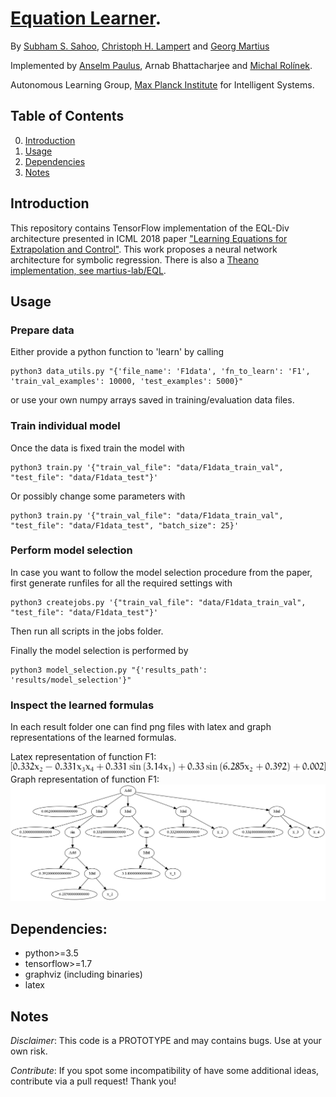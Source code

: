 # [Equation Learner](https://al.is.tuebingen.mpg.de/publications/sahoolampertmartius2018-eqldiv).

By [Subham S. Sahoo](https://arxiv.org/search/cs?searchtype=author&query=Sahoo%2C+S+S), [Christoph H. Lampert](https://cvml.ist.ac.at/) and [Georg Martius](http://georg.playfulmachines.com/)

Implemented by [Anselm Paulus](https://scholar.google.com/citations?user=njZL5CQAAAAJ&hl=en), Arnab Bhattacharjee and [Michal Rolínek](https://scholar.google.de/citations?user=DVdSTFQAAAAJ&hl=en).

Autonomous Learning Group, [Max Planck Institute](https://is.tuebingen.mpg.de/) for Intelligent Systems.

## Table of Contents
0. [Introduction](#introduction)
0. [Usage](#usage)
0. [Dependencies](#dependencies)
0. [Notes](#notes)


## Introduction

This repository contains TensorFlow implementation of the EQL-Div architecture presented in ICML 2018 paper ["Learning Equations for Extrapolation and Control"](https://al.is.tuebingen.mpg.de/publications/sahoolampertmartius2018-eqldiv). This work proposes a neural network architecture for symbolic regression.
There is also a [Theano implementation, see martius-lab/EQL](https://github.com/martius-lab/EQL).


## Usage

### Prepare data
Either provide a python function to 'learn' by calling
```
python3 data_utils.py "{'file_name': 'F1data', 'fn_to_learn': 'F1', 'train_val_examples': 10000, 'test_examples': 5000}"

```
or use your own numpy arrays saved in training/evaluation data files.

### Train individual model

Once the data is fixed train the model with
```
python3 train.py '{"train_val_file": "data/F1data_train_val", "test_file": "data/F1data_test"}'
```
Or possibly change some parameters with
```
python3 train.py '{"train_val_file": "data/F1data_train_val", "test_file": "data/F1data_test", "batch_size": 25}'
```

### Perform model selection

In case you want to follow the model selection procedure from the paper, first generate runfiles for all the required settings with
```
python3 createjobs.py '{"train_val_file": "data/F1data_train_val", "test_file": "data/F1data_test"}'
```

Then run all scripts in the jobs folder.

Finally the model selection is performed by

```
python3 model_selection.py "{'results_path': 'results/model_selection'}"
```

### Inspect the learned formulas

In each result folder one can find png files with latex and graph representations of the learned formulas.

Latex representation of function F1:  
![alt text](example_results/F1/latex0.png "Latex example")  
Graph representation of function F1:  
![alt text](example_results/F1/graph0_y1.png "Graph example")  

## Dependencies:
- python>=3.5
- tensorflow>=1.7
- graphviz (including binaries)
- latex

## Notes

*Disclaimer*: This code is a PROTOTYPE and may contains bugs. Use at your own risk.

*Contribute*: If you spot some incompatibility of have some additional ideas, contribute via a pull request! Thank you!
